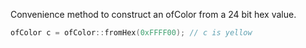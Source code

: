 
Convenience method to construct an ofColor from a 24 bit hex value.

```cpp
ofColor c = ofColor::fromHex(0xFFFF00); // c is yellow
```





